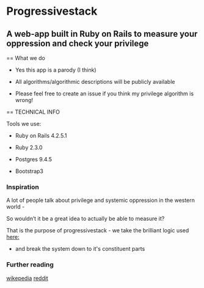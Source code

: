 # Progressivestack

## A web-app built in Ruby on Rails to measure your oppression and check your privilege

== What we do

* Yes this app is a parody (I think)

* All algorithms/algorithmic descriptions will be publicly available

* Please feel free to create an issue if you think my privilege algorithm is wrong!

== TECHNICAL INFO

Tools we use:

* Ruby on Rails 4.2.5.1

* Ruby 2.3.0

* Postgres 9.4.5

* Bootstrap3

### Inspiration

A lot of people talk about privilege and systemic oppression in the western world -

So wouldn’t it be a great idea to actually be able to measure it?

That is the purpose of progressivestack - we take the brilliant logic used [here:](https://www.youtube.com/watch?v=SCwhlZtHhWs)

 - and break the system down to it's constituent parts

### Further reading

[wikepedia](https://en.wikipedia.org/wiki/Progressive_stack)
[reddit](https://www.reddit.com/r/sjwhate/comments/2sgoq4/introduction_to_the_progressive_stack_or_why/)